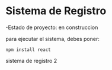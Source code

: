 <h1> Sistema de Registro</h1>

-Estado de proyecto: en construccion

para ejecutar el sistema, debes poner:

```npm install react```

sistema de registro 2
